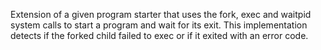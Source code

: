 Extension of a given program starter that uses the fork, exec and waitpid system calls to start a program and wait for its exit. This implementation detects if the forked child failed to exec or if it exited with an error code.
